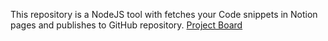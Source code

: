 This repository is a NodeJS tool with fetches your Code snippets in Notion pages and publishes to GitHub repository.
[Project Board](https://mahek-unnisa.notion.site/9048d6760ea14db99ab481f28f487d9f?v=076643f6ee674c5e88050dc0dd2be6c2)